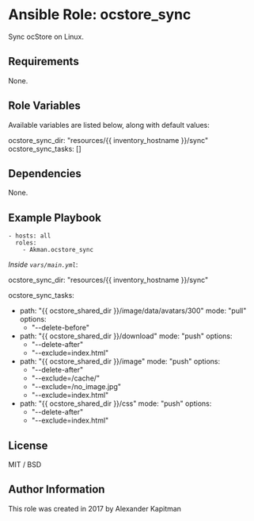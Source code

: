 # Ansible Role: ocstore_sync

Sync ocStore on Linux.

## Requirements

None.

## Role Variables

Available variables are listed below, along with default values:

ocstore_sync_dir: "resources/{{ inventory_hostname }}/sync"
ocstore_sync_tasks: []

## Dependencies

None.

## Example Playbook

    - hosts: all
      roles:
        - Akman.ocstore_sync

*Inside `vars/main.yml`*:

ocstore_sync_dir: "resources/{{ inventory_hostname }}/sync"

ocstore_sync_tasks:
  - path: "{{ ocstore_shared_dir }}/image/data/avatars/300"
    mode: "pull"
    options:
      - "--delete-before"
  - path: "{{ ocstore_shared_dir }}/download"
    mode: "push"
    options:
      - "--delete-after"
      - "--exclude=index.html"
  - path: "{{ ocstore_shared_dir }}/image"
    mode: "push"
    options:
      - "--delete-after"
      - "--exclude=/cache/"
      - "--exclude=/no_image.jpg"
      - "--exclude=index.html"
  - path: "{{ ocstore_shared_dir }}/css"
    mode: "push"
    options:
      - "--delete-after"
      - "--exclude=index.html"

## License

MIT / BSD

## Author Information

This role was created in 2017 by Alexander Kapitman
